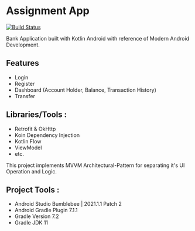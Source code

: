 # Assignment App

[![Build Status](https://travis-ci.org/joemccann/dillinger.svg?branch=master)](https://travis-ci.org/joemccann/dillinger)

Bank Application built with Kotlin Android with reference of Modern Android Development.

## Features

- Login 
- Register
- Dashboard (Account Holder, Balance, Transaction History)
- Transfer


## Libraries/Tools : 
- Retrofit & OkHttp 
- Koin Dependency Injection
- Kotlin Flow
- ViewModel
- etc.

This project implements MVVM Architectural-Pattern for separating it's UI Operation and Logic.

## Project Tools : 
- Android Studio Bumblebee | 2021.1.1 Patch 2
- Android Gradle Plugin 7.1.1
- Gradle Version 7.2
- Gradle JDK 11
